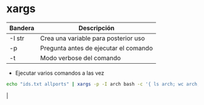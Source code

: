 # xargs

| Bandera | Descripción |
|---------|---------------|
| -I str | Crea una variable para posterior uso |
| -p | Pregunta antes de ejecutar el comando |
| -t  | Modo verbose del comando |



- Ejecutar varios comandos a las vez
 ```bash
 echo "ids.txt allports" | xargs -p -I arch bash -c '{ ls arch; wc arch; }'
```

 |